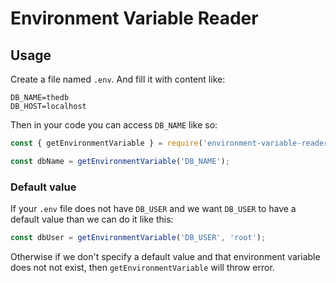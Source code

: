 # Environment Variable Reader

## Usage

Create a file named `.env`. And fill it with content like:

```
DB_NAME=thedb
DB_HOST=localhost
```

Then in your code you can access `DB_NAME` like so:

```javascript
const { getEnvironmentVariable } = require('environment-variable-reader');

const dbName = getEnvironmentVariable('DB_NAME');
```

### Default value

If your `.env` file does not have `DB_USER` and we want `DB_USER` to have a default value than we can do it like this:

```javascript
const dbUser = getEnvironmentVariable('DB_USER', 'root');
```

Otherwise if we don't specify a default value and that environment variable does not not exist, then `getEnvironmentVariable` will throw error.

